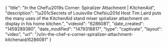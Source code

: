 {
    "title": "In the Chef\u2019s Corner: Spiralizer Attachment | KitchenAid",
    "description": "\u201cSecrets of Louisville Chefs\u201d Host Tim Laird puts the many uses of the KitchenAid stand mixer spiralizer attachment on display in his home kitchen.",
    "videoid": "6286081",
    "date_created": "1459289380",
    "date_modified": "1479318817",
    "type": "captivate",
    "layout": "video",
    "url": "\/v\/in-the-chef-s-corner-spiralizer-attachment-kitchenaid\/6286081"
}